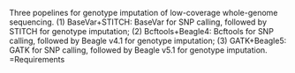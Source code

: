 Three popelines for genotype imputation of low-coverage whole-genome sequencing. (1) BaseVar+STITCH: BaseVar for SNP calling, followed by STITCH for genotype imputation; (2) Bcftools+Beagle4: Bcftools for SNP calling, followed by Beagle v4.1 for genotype imputation; (3) GATK+Beagle5: GATK for SNP calling, followed by Beagle v5.1 for genotype imputation.
=Requirements
